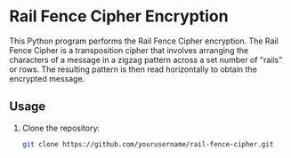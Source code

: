 # Rail Fence Cipher Encryption

This Python program performs the Rail Fence Cipher encryption. The Rail Fence Cipher is a transposition cipher that involves arranging the characters of a message in a zigzag pattern across a set number of "rails" or rows. The resulting pattern is then read horizontally to obtain the encrypted message.

## Usage

1. Clone the repository:

   ```bash
   git clone https://github.com/yourusername/rail-fence-cipher.git
